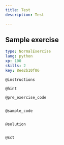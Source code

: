 ```yaml
---
title: Test
description: Test

---
```

## Sample exercise

```yaml
type: NormalExercise
lang: python
xp: 100
skills: 2
key: 8ee2b10f06
```


`@instructions`

`@hint`

`@pre_exercise_code`
```{python}

```

`@sample_code`
```{python}

```

`@solution`
```{python}

```

`@sct`
```{python}

```
